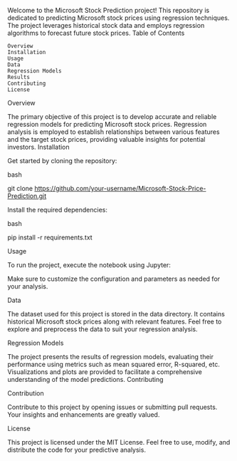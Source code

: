 Welcome to the Microsoft Stock Prediction project! This repository is dedicated to predicting Microsoft stock prices using regression techniques. The project leverages historical stock data and employs regression algorithms to forecast future stock prices.
Table of Contents

    Overview
    Installation
    Usage
    Data
    Regression Models
    Results
    Contributing
    License

Overview

The primary objective of this project is to develop accurate and reliable regression models for predicting Microsoft stock prices. Regression analysis is employed to establish relationships between various features and the target stock prices, providing valuable insights for potential investors.
Installation

Get started by cloning the repository:

bash

git clone https://github.com/your-username/Microsoft-Stock-Price-Prediction.git

Install the required dependencies:

bash

pip install -r requirements.txt

Usage

To run the project, execute the notebook using Jupyter:


Make sure to customize the configuration and parameters as needed for your analysis.

Data

The dataset used for this project is stored in the data directory. It contains historical Microsoft stock prices along with relevant features. Feel free to explore and preprocess the data to suit your regression analysis.

Regression Models


The project presents the results of regression models, evaluating their performance using metrics such as mean squared error, R-squared, etc. Visualizations and plots are provided to facilitate a comprehensive understanding of the model predictions.
Contributing

Contribution

Contribute to this project by opening issues or submitting pull requests. Your insights and enhancements are greatly valued.

License

This project is licensed under the MIT License. Feel free to use, modify, and distribute the code for your predictive analysis.
